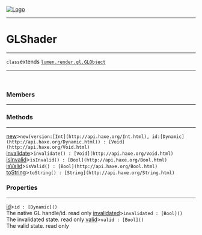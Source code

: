 
[![Logo](../../../../images/logo.png)](../../../../api/index.html)

---



<h1>GLShader</h1>



---

`class`extends <code><span>[lumen.render.gl.GLObject]()</span></code>
<span class="meta">

</span>


---

&nbsp;
&nbsp;

<h3>Members</h3> <hr/>

<h3>Methods</h3> <hr/><span class="method apipage">
            <a name="new"><a class="lift" href="#new">new</a></a><a title="inherited from lumen.render.gl.GLObject" class="tooltip inherited">&gt;</a><code class="signature apipage">new(version:<span>[Int](http://api.haxe.org/Int.html)</span>, id:<span>[Dynamic](http://api.haxe.org/Dynamic.html)</span>) : [Void](http://api.haxe.org/Void.html)</code><br/><span class="small_desc_flat"></span>
        </span>
    <span class="method apipage">
            <a name="invalidate"><a class="lift" href="#invalidate">invalidate</a></a><a title="inherited from lumen.render.gl.GLObject" class="tooltip inherited">&gt;</a><code class="signature apipage">invalidate() : [Void](http://api.haxe.org/Void.html)</code><br/><span class="small_desc_flat"></span>
        </span>
    <span class="method apipage">
            <a name="isInvalid"><a class="lift" href="#isInvalid">isInvalid</a></a><a title="inherited from lumen.render.gl.GLObject" class="tooltip inherited">&gt;</a><code class="signature apipage">isInvalid() : [Bool](http://api.haxe.org/Bool.html)</code><br/><span class="small_desc_flat"></span>
        </span>
    <span class="method apipage">
            <a name="isValid"><a class="lift" href="#isValid">isValid</a></a><a title="inherited from lumen.render.gl.GLObject" class="tooltip inherited">&gt;</a><code class="signature apipage">isValid() : [Bool](http://api.haxe.org/Bool.html)</code><br/><span class="small_desc_flat"></span>
        </span>
    <span class="method apipage">
            <a name="toString"><a class="lift" href="#toString">toString</a></a><a title="inherited from lumen.render.gl.GLObject" class="tooltip inherited">&gt;</a><code class="signature apipage">toString() : [String](http://api.haxe.org/String.html)</code><br/><span class="small_desc_flat"></span>
        </span>
    

<h3>Properties</h3> <hr/><span class="property apipage">
            <a name="id"><a class="lift" href="#id">id</a></a><a title="inherited from lumen.render.gl.GLObject" class="tooltip inherited">&gt;</a><code class="signature apipage">id : [Dynamic]()</code><br/><span class="small_desc_flat">The native GL handle/id. read only</span>
        </span><span class="property apipage">
            <a name="invalidated"><a class="lift" href="#invalidated">invalidated</a></a><a title="inherited from lumen.render.gl.GLObject" class="tooltip inherited">&gt;</a><code class="signature apipage">invalidated : [Bool]()</code><br/><span class="small_desc_flat">The invalidated state. read only</span>
        </span><span class="property apipage">
            <a name="valid"><a class="lift" href="#valid">valid</a></a><a title="inherited from lumen.render.gl.GLObject" class="tooltip inherited">&gt;</a><code class="signature apipage">valid : [Bool]()</code><br/><span class="small_desc_flat">The valid state. read only</span>
        </span>

&nbsp;
&nbsp;
&nbsp;